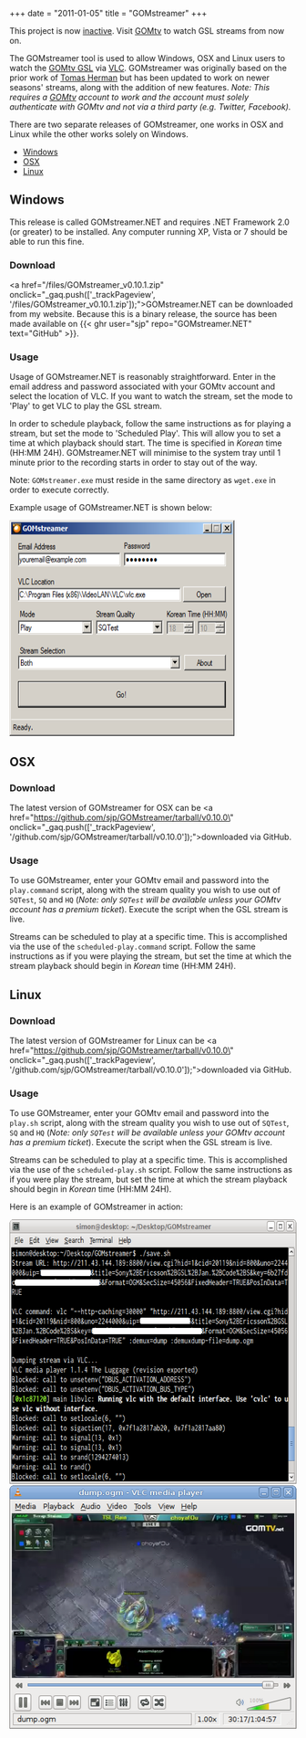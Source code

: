 +++
date = "2011-01-05"
title = "GOMstreamer"
+++

<p class="notice">This project is now <a href="https://sjp.co.nz/posts/retiring-gomstreamer/">inactive</a>. Visit <a href="http://www.gomtv.net/">GOMtv</a> to watch GSL streams from now on.</p>

The GOMstreamer tool is used to allow Windows, OSX and Linux users to watch the [GOMtv GSL](http://www.gomtv.net/) via [VLC](https://www.videolan.org/vlc/). GOMstreamer was originally based on the prior work of [Tomas Herman](https://github.com/tomasherman) but has been updated to work on newer seasons' streams, along with the addition of new features. *Note: This requires a [GOMtv](http://www.gomtv.net/) account to work and the account must solely authenticate with GOMtv and not via a third party (e.g. Twitter, Facebook).*

There are two separate releases of GOMstreamer, one works in OSX and Linux while the other works solely on Windows.

* <a href="#gom-windows">Windows</a>
* <a href="#gom-osx">OSX</a>
* <a href="#gom-linux">Linux</a>

<h2 id="gom-windows">Windows</h2>

This release is called GOMstreamer.NET and requires .NET Framework 2.0 (or greater) to be installed. Any computer running XP, Vista or 7 should be able to run this fine.

### Download

<a href=\"/files/GOMstreamer_v0.10.1.zip\" onclick=\"_gaq.push(['_trackPageview', '/files/GOMstreamer_v0.10.1.zip']);\">GOMstreamer.NET can be downloaded from my website</a>. Because this is a binary release, the source has been made available on {{< ghr user="sjp" repo="GOMstreamer.NET" text="GitHub" >}}.

### Usage

Usage of GOMstreamer.NET is reasonably straightforward. Enter in the email address and password associated with your GOMtv account and select the location of VLC. If you want to watch the stream, set the mode to 'Play' to get VLC to play the GSL stream.

In order to schedule playback, follow the same instructions as for playing a stream, but set the mode to 'Scheduled Play'. This will allow you to set a time at which playback should start. The time is specified in *Korean* time (HH:MM 24H). GOMstreamer.NET will minimise to the system tray until 1 minute prior to the recording starts in order to stay out of the way.

Note: `GOMstreamer.exe` must reside in the same directory as `wget.exe` in order to execute correctly.

Example usage of GOMstreamer.NET is shown below:

<img src="images/ss-gomstreamer-net.png" width="395" height="378" alt="Example of GOMstreamer.NET with a GSL stream.">

<h2 id="gom-osx">OSX</h2>

### Download

The latest version of GOMstreamer for OSX can be <a href=\"https://github.com/sjp/GOMstreamer/tarball/v0.10.0\" onclick=\"_gaq.push(['_trackPageview', '/github.com/sjp/GOMstreamer/tarball/v0.10.0']);\">downloaded via GitHub</a>.

### Usage

To use GOMstreamer, enter your GOMtv email and password into the `play.command` script, along with the stream quality you wish to use out of `SQTest`, `SQ` and `HQ` (*Note: only `SQTest` will be available unless your GOMtv account has a premium ticket*). Execute the script when the GSL stream is live.

Streams can be scheduled to play at a specific time. This is accomplished via the use of the `scheduled-play.command` script. Follow the same instructions as if you were playing the stream, but set the time at which the stream playback should begin in *Korean* time (HH:MM 24H).

<h2 id="gom-linux">Linux</h2>

### Download

The latest version of GOMstreamer for Linux can be <a href=\"https://github.com/sjp/GOMstreamer/tarball/v0.10.0\" onclick=\"_gaq.push(['_trackPageview', '/github.com/sjp/GOMstreamer/tarball/v0.10.0']);\">downloaded via GitHub</a>.

### Usage

To use GOMstreamer, enter your GOMtv email and password into the `play.sh` script, along with the stream quality you wish to use out of `SQTest`, `SQ` and `HQ` (*Note: only `SQTest` will be available unless your GOMtv account has a premium ticket*). Execute the script when the GSL stream is live.

Streams can be scheduled to play at a specific time. This is accomplished via the use of the `scheduled-play.sh` script. Follow the same instructions as if you were play the stream, but set the time at which the stream playback should begin in *Korean* time (HH:MM 24H).

Here is an example of GOMstreamer in action:

<img src="images/ss-gomstreamer-1.png" width="665" height="463" alt="Example of GOMstreamer with a GSL stream.">
<img src="images/ss-gomstreamer-2.png" width="520" height="426" alt="Example of GOMstreamer with a GSL stream.">
